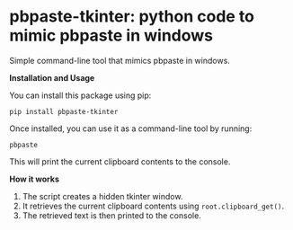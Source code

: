 # pbpaste-tkinter: python code to mimic pbpaste in windows

Simple command-line tool that mimics pbpaste in windows.

**Installation and Usage**

You can install this package using pip:
```
pip install pbpaste-tkinter
```

Once installed, you can use it as a command-line tool by running:
```
pbpaste
```

This will print the current clipboard contents to the console.


**How it works**

1. The script creates a hidden tkinter window.
2. It retrieves the current clipboard contents using `root.clipboard_get()`.
3. The retrieved text is then printed to the console.


